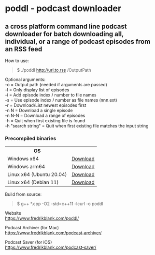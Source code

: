 <h1>poddl - podcast downloader</h1>
<h2>a cross platform command line podcast downloader for batch downloading all, individual, or a range of podcast episodes from an RSS feed</h2>

How to use:  
> $ ./poddl http://url.to.rss /OutputPath

Optional arguments:  
-o = Output path (needed if arguments are passed)  
-l = Only display list of episodes  
-i = Add episode index / number to file names   
-s = Use episode index / number as file names (nnn.ext)  
-r = Download/List newest episodes first  
-n N = Download a single episode  
-n N-N = Download a range of episodes  
-h = Quit when first existing file is found  
-h "search string" = Quit when first existing file matches the input string

<h3>Precompiled binaries</h3>

<table>
  <tr><th>OS</th><th></th></tr>
  <tr>
    <td>
      Windows x64
    </td>
    <td>
      <a href="https://github.com/freshe/poddl/raw/master/bin/poddl-win-x64.zip">Download</a>
    </td>
  </tr>
  <tr>
    <td>
      Windows arm64
    </td>
    <td>
      <a href="https://github.com/freshe/poddl/raw/master/bin/poddl-win-arm64.zip">Download</a>
    </td>
  </tr>
  <tr>
    <td>
      Linux x64 (Ubuntu 20.04)
    </td>
    <td>
      <a href="https://github.com/freshe/poddl/raw/master/bin/poddl-ubuntu-x64.zip">Download</a>
    </td>
  </tr>
  <tr>
    <td>
      Linux x64 (Debian 11)
    </td>
    <td>
      <a href="https://github.com/freshe/poddl/raw/master/bin/poddl-debian-x64.zip">Download</a>
    </td>
  </tr>
</table>

Build from source:
> $ g++ *.cpp -O2 -std=c++11 -lcurl -o poddl

Website  
https://www.fredrikblank.com/poddl/

Podcast Archiver (for Mac)  
https://www.fredrikblank.com/podcast-archiver/

Podcast Saver (for iOS)  
https://www.fredrikblank.com/podcast-saver/
